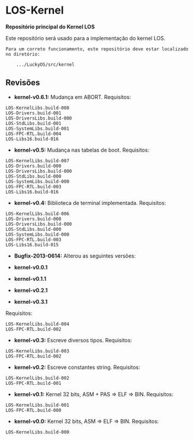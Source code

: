 # LOS-Kernel #
**Repositório principal do Kernel LOS**

Este repositório será usado para a implementação do kernel LOS.

```
Para um correto funcionamento, este repositório deve estar localizado no diretório:

	.../LuckyOS/src/kernel
```

## Revisões ##

* **kernel-v0.6.1:** Mudança em ABORT.
Requisitos:

```
LOS-KernelLibs.build-008
LOS-Drivers.build-001
LOS-DriversLibs.build-000
LOS-StdLibs.build-001
LOS-SystemLibs.build-001
LOS-FPC-RTL.build-004
LOS-Libs16.build-016
```

* **kernel-v0.5:** Mudança nas tabelas de boot.
Requisitos:

```
LOS-KernelLibs.build-007
LOS-Drivers.build-000
LOS-DriversLibs.build-000
LOS-StdLibs.build-000
LOS-SystemLibs.build-000
LOS-FPC-RTL.build-003
LOS-Libs16.build-016
```

* **kernel-v0.4:** Biblioteca de terminal implementada.
Requisitos:

```
LOS-KernelLibs.build-006
LOS-Drivers.build-000
LOS-DriversLibs.build-000
LOS-StdLibs.build-000
LOS-SystemLibs.build-000
LOS-FPC-RTL.build-003
LOS-Libs16.build-015
```

* **Bugfix-2013-0614:** Alterou as seguintes versões:

 * **kernel-v0.0.1**
 * **kernel-v0.1.1**
 * **kernel-v0.2.1**
 * **kernel-v0.3.1**

Requisitos:

```
LOS-KernelLibs.build-004
LOS-FPC-RTL.build-002
```

* **kernel-v0.3:** Escreve diversos tipos.
Requisitos:

```
LOS-KernelLibs.build-003
LOS-FPC-RTL.build-002
```

* **kernel-v0.2:** Escreve constantes string.
Requisitos:

```
LOS-KernelLibs.build-002
LOS-FPC-RTL.build-001
```

* **kernel-v0.1:** Kernel 32 bits, ASM + PAS => ELF => BIN.
Requisitos:

```
LOS-KernelLibs.build-001
LOS-FPC-RTL.build-000
```

* **kernel-v0.0:** Kernel 32 bits, ASM => ELF => BIN.
Requisitos:

```
LOS-KernelLibs.build-000
```
